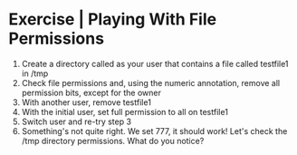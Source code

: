 # Exercise | Playing With File Permissions

1. Create a directory called as your user that contains a file
   called testfile1 in /tmp
2. Check file permissions and, using the numeric annotation, remove 
   all permission bits, except for the owner
3. With another user, remove testfile1
4. With the initial user, set full permission to all on testfile1
5. Switch user and re-try step 3
6. Something's not quite right. We set 777, it should work!
   Let's check the /tmp directory permissions. What do you notice?
